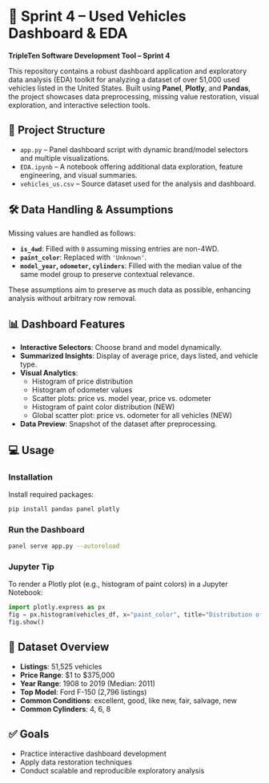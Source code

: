 # 🚗 Sprint 4 – Used Vehicles Dashboard & EDA  
**TripleTen Software Development Tool – Sprint 4**

This repository contains a robust dashboard application and exploratory data analysis (EDA) toolkit for analyzing a dataset of over 51,000 used vehicles listed in the United States. Built using **Panel**, **Plotly**, and **Pandas**, the project showcases data preprocessing, missing value restoration, visual exploration, and interactive selection tools.

## 📁 Project Structure

- `app.py` – Panel dashboard script with dynamic brand/model selectors and multiple visualizations.
- `EDA.ipynb` – A notebook offering additional data exploration, feature engineering, and visual summaries.
- `vehicles_us.csv` – Source dataset used for the analysis and dashboard.

## 🛠 Data Handling & Assumptions

Missing values are handled as follows:
- **`is_4wd`**: Filled with `0` assuming missing entries are non-4WD.
- **`paint_color`**: Replaced with `'Unknown'`.
- **`model_year`, `odometer`, `cylinders`**: Filled with the median value of the same model group to preserve contextual relevance.

These assumptions aim to preserve as much data as possible, enhancing analysis without arbitrary row removal.

## 📊 Dashboard Features

- **Interactive Selectors**: Choose brand and model dynamically.
- **Summarized Insights**: Display of average price, days listed, and vehicle type.
- **Visual Analytics**:
  - Histogram of price distribution
  - Histogram of odometer values
  - Scatter plots: price vs. model year, price vs. odometer
  - Histogram of paint color distribution (NEW)
  - Global scatter plot: price vs. odometer for all vehicles (NEW)
- **Data Preview**: Snapshot of the dataset after preprocessing.

## 💻 Usage

### Installation
Install required packages:
```bash
pip install pandas panel plotly
```

### Run the Dashboard
```bash
panel serve app.py --autoreload
```

### Jupyter Tip
To render a Plotly plot (e.g., histogram of paint colors) in a Jupyter Notebook:
```python
import plotly.express as px
fig = px.histogram(vehicles_df, x="paint_color", title="Distribution of Paint Colors")
fig.show()
```

## 📄 Dataset Overview

- **Listings**: 51,525 vehicles
- **Price Range**: $1 to $375,000
- **Year Range**: 1908 to 2019 (Median: 2011)
- **Top Model**: Ford F-150 (2,796 listings)
- **Common Conditions**: excellent, good, like new, fair, salvage, new
- **Common Cylinders**: 4, 6, 8

## ✅ Goals

- Practice interactive dashboard development
- Apply data restoration techniques
- Conduct scalable and reproducible exploratory analysis
